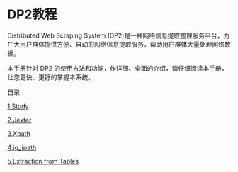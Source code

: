 # DP2教程

Distributed Web Scraping System (DP2)是一种网络信息提取整理服务平台，为广大用户群体提供方便、自动的网络信息提取服务，帮助用户群体大量处理网络数据。

本手册针对 DP2 的使用方法和功能，作详细、全面的介绍，请仔细阅读本手册，让您更快、更好的掌握本系统。

目录：

[1.Study](study.md)

[2.Jexter](Jexter.md)

[3.Xpath](Xpath.md)

[4.jq_jpath](jq_JMESPath.md)

[5.Extraction from Tables](Jexter.table.md)
